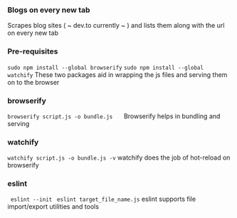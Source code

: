 ### Blogs on every new tab
Scrapes blog sites ( ~ dev.to currently ~ ) and lists them along with the url on every new tab


### Pre-requisites
``` sudo npm install --global browserify ```
``` sudo npm install --global watchify ```
These two packages aid in wrapping the js files and serving them on to the browser

### browserify
```browserify script.js -o bundle.js   ```
Browserify helps in bundling and serving

### watchify
``` watchify script.js -o bundle.js -v ```
watchify does the job of hot-reload on browserify

### eslint
``` eslint --init```
``` eslint target_file_name.js```
eslint supports file import/export utilities and tools

